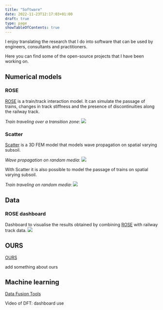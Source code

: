 ```yaml
---
title: "Software"
date: 2022-11-23T12:17:03+01:00
draft: true
type: page
showTableOfContents: true
---
```


<!-- title is already available from the headers -->

I enjoy translating the research that I do into software that can be used by engineers, consultants and practitioners.

Here you can find some of the open-source projects that I have been working on.


## Numerical models
### ROSE
[ROSE](https://bitbucket.org/DeltaresGEO/rose/) is a train/track interaction model.
It can simulate the passage of trains, changes in track stiffness and the presence of discontinuities along the railway track.

_Train traveling over a transition zone_:
![](/TZ.gif)

### Scatter
[Scatter](https://bitbucket.org/DeltaresGEO/scatter/) is a 3D FEM model that models wave propagation on spatial varying subsoil.

_Wave propagation on random media_:
![](/RF_theta1_ani1.gif)

With Scatter it is also possible to model the passage of trains on spatial varying subsoil.

_Train traveling on random media_:
![](/scatter_rose.gif)

## Data
### ROSE dashboard
Dashboard to visualise the results obtained by combining [ROSE](#rose) with railway track data.
![](/dashboard.gif)




## OURS

[OURS](https://github.com/rivm-syso/OURS/)

add something about ours


## Machine learning

[Data Fusion Tools](https://bitbucket.org/DeltaresGEO/datafusiontools/)


Video of DFT: dashboard use
